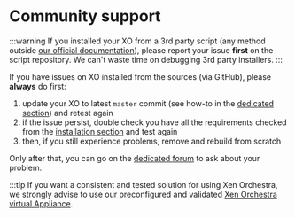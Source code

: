 # Community support

:::warning
If you installed your XO from a 3rd party script (any method outside [our official documentation](installation.md#from-the-sources)), please report your issue **first** on the script repository. We can't waste time on debugging 3rd party installers.
:::

If you have issues on XO installed from the sources (via GitHub), please **always** do first:

1. update your XO to latest `master` commit (see how-to in the [dedicated section](installation.md#updating)) and retest again
2. if the issue persist, double check you have all the requirements checked from the [installation section](installation.md#from-the-sources) and test again
3. then, if you still experience problems, remove and rebuild from scratch

Only after that, you can go on the [dedicated forum](https://xcp-ng.org/forum/category/12/xen-orchestra) to ask about your problem.

:::tip
If you want a consistent and tested solution for using Xen Orchestra, we strongly advise to use our preconfigured and validated [Xen Orchestra virtual Appliance](installation.md#xoa).
